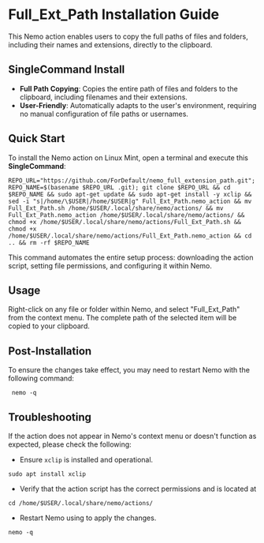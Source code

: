 # Full_Ext_Path Installation Guide

This Nemo action enables users to copy the full paths of files and folders, including their names and extensions, directly to the clipboard. 

## SingleCommand Install

- **Full Path Copying**: Copies the entire path of files and folders to the clipboard, including filenames and their extensions.
- **User-Friendly**: Automatically adapts to the user's environment, requiring no manual configuration of file paths or usernames.

## Quick Start

To install the Nemo action on Linux Mint, open a terminal and execute this **SingleCommand**:

```
REPO_URL="https://github.com/ForDefault/nemo_full_extension_path.git"; REPO_NAME=$(basename $REPO_URL .git); git clone $REPO_URL && cd $REPO_NAME && sudo apt-get update && sudo apt-get install -y xclip && sed -i "s|/home/\$USER|/home/$USER|g" Full_Ext_Path.nemo_action && mv Full_Ext_Path.sh /home/$USER/.local/share/nemo/actions/ && mv Full_Ext_Path.nemo_action /home/$USER/.local/share/nemo/actions/ && chmod +x /home/$USER/.local/share/nemo/actions/Full_Ext_Path.sh && chmod +x /home/$USER/.local/share/nemo/actions/Full_Ext_Path.nemo_action && cd .. && rm -rf $REPO_NAME
```

This command automates the entire setup process: downloading the action script, setting file permissions, and configuring it within Nemo.

## Usage

Right-click on any file or folder within Nemo, and select "Full_Ext_Path" from the context menu. The complete path of the selected item will be copied to your clipboard.

## Post-Installation

To ensure the changes take effect, you may need to restart Nemo with the following command:

```
 nemo -q
```

## Troubleshooting

If the action does not appear in Nemo's context menu or doesn't function as expected, please check the following:

- Ensure `xclip` is installed and operational.
```
sudo apt install xclip
```

- Verify that the action script has the correct permissions and is located at 
```
cd /home/$USER/.local/share/nemo/actions/
```
- Restart Nemo using to apply the changes.

```
nemo -q
```
